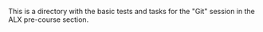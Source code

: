 This is a directory with the basic tests and tasks for the "Git" session in the ALX pre-course section.
